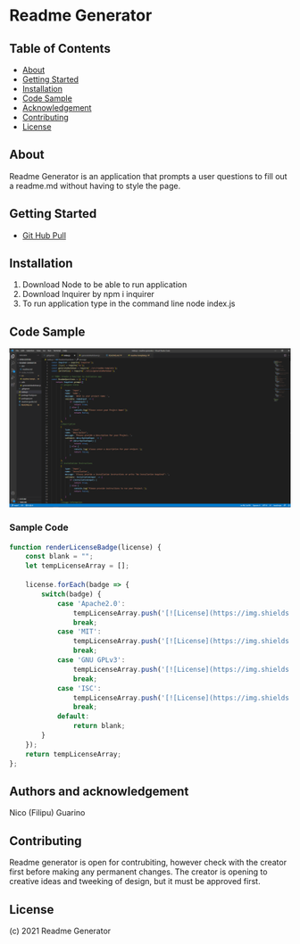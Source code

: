 # Readme Generator

## Table of Contents

- [About](#about)
- [Getting Started](#getting-started)
- [Installation](#installation)
- [Code Sample](#code-sample)
- [Acknowledgement](#acknowledgement)
- [Contributing](#contributing)
- [License](#license)

## About <a name = "about"></a>

Readme Generator is an application that prompts a user questions to fill out a readme.md without having to style the page.

## Getting Started <a name = "getting-started"></a>

* [Git Hub Pull](git@github.com:nicoguarino/readme-generator.git)

## Installation <a name = "installation"></a>

1. Download Node to be able to run application
2. Download Inquirer by npm i inquirer
3. To run application type in the command line node index.js

## Code Sample <a name = "code-sample"></a>

![Sample Code](https://github.com/nicoguarino/readme-generator/blob/main/images/sample_code.png?raw=true "Sample Code")

### Sample Code
```JavaScript Sample
function renderLicenseBadge(license) {
    const blank = "";
    let tempLicenseArray = [];

    license.forEach(badge => {
        switch(badge) {
            case 'Apache2.0':
                tempLicenseArray.push('[![License](https://img.shields.io/badge/License-Apache%202.0-blue.svg)](https://opensource.org/licenses/Apache-2.0)');
                break;
            case 'MIT':
                tempLicenseArray.push('[![License](https://img.shields.io/badge/License-MIT-yellow.svg)](https://opensource.org/licenses/MIT)');
                break;
            case 'GNU GPLv3':
                tempLicenseArray.push('[![License](https://img.shields.io/badge/License-GPLv3-blue.svg)](https://www.gnu.org/licenses/gpl-3.0)');
                break;
            case 'ISC':
                tempLicenseArray.push('[![License](https://img.shields.io/badge/License-ISC-blue.svg)](https://opensource.org/licenses/ISC)');
                break;
            default:
                return blank;
        }
    });
    return tempLicenseArray;
};
```

## Authors and acknowledgement <a name = "acknowledgement"></a>

Nico (Filipu) Guarino


## Contributing <a name = "contributing"></a>

Readme generator is open for contrubiting, however check with the creator first before making any permanent changes. The creator is opening to creative ideas and tweeking of design, but it must be approved first.

## License <a name = "license">

(c) 2021 Readme Generator



